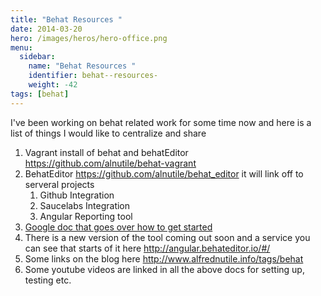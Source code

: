 ```yaml
---
title: "Behat Resources "
date: 2014-03-20
hero: /images/heros/hero-office.png
menu:
  sidebar:
    name: "Behat Resources "
    identifier: behat--resources-
    weight: -42
tags: [behat]
---
```


<p>I&#39;ve been working on behat related work for some time now and here is a list of things I would like to centralize and share</p>

<ol>
	<li>Vagrant install of behat and behatEditor <a href="https://github.com/alnutile/behat-vagrant" target="_blank">https://github.com/alnutile/behat-vagrant</a></li>
	<li>BehatEditor <a href="https://github.com/alnutile/behat_editor" target="_blank">https://github.com/alnutile/behat_editor</a> it will link off to serveral projects
	<ol>
		<li>Github Integration</li>
		<li>Saucelabs Integration</li>
		<li>Angular Reporting tool</li>
	</ol>
	</li>
	<li><a href="http://https://docs.google.com/document/d/1YnaMd7BCugayNkEwLGDlXZtF7lG0VEUWJN2RvsCH_A8/edit?usp=sharing" target="_blank">Google doc that goes over how to get started </a></li>
	<li>There is a new version of the tool coming out soon and a service you can see that starts of it here <a href="http://angular.behateditor.io/#/" target="_blank">http://angular.behateditor.io/#/</a></li>
	<li>Some links on the blog here <a href="http://www.alfrednutile.info/tags/behat">http://www.alfrednutile.info/tags/behat</a></li>
	<li>Some youtube videos are linked in all the above docs for setting up, testing etc.</li>
</ol>
